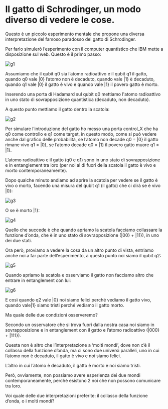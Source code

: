 # Il gatto di Schrodinger, un modo diverso di vedere le cose.

Questo è un piccolo esperimento mentale che propone una diversa interpretazione del famoso paradosso del gatto di Schrodinger.

Per farlo simulerò l’esperimento con il computer quantistico che IBM mette a disposizione sul web.
Questo è il primo passo:

![g1](https://user-images.githubusercontent.com/25941322/149671630-49533098-0a8a-4944-ae71-bbe7edcc1a03.gif)


Assumiamo che il qubit q0 sia l’atomo radioattivo e il qubit q1 il gatto, quando q0 vale |0} l’atomo non è decaduto, quando vale |1} è decaduto, quando q1 vale |0} il gatto è vivo e quando vale |1} il povero gatto è morto.

Inserendo una porta di Hadamard sul qubit q0 mettiamo l'atomo radioattivo in uno stato di sovrapposizione quantistica (decaduto, non decaduto).

A questo punto mettiamo il gatto dentro la scatola:

![g2](https://user-images.githubusercontent.com/25941322/149671667-81b6c2ca-43f5-434e-b7d7-adeb411dd07b.gif)


Per simulare l’introduzione del gatto ho messo una porta control_X che ha q0 come controllo e q1 come target, in questo modo, come si può vedere anche dal grafico delle probabilità, se l’atomo non decade q0 = |0} il gatto rimane vivo q1 = |0}, se l’atomo decade q0 = |1} il povero gatto muore q1 = |1}.

L’atomo radioattivo e il gatto (q0 e q1) sono in uno stato di sovrapposizione e in entanglement tra loro (per noi al di fuori della scatola il gatto è vivo e morto contemporaneamente).

Dopo qualche minuto andiamo ad aprire la scatola per vedere se il gatto è vivo o morto, facendo una misura del qubit q1 (il gatto) che ci dirà se è vivo |0}:

![g3](https://user-images.githubusercontent.com/25941322/149671698-9b278ac6-4cd3-42e8-95cc-06eeda452b58.gif)


O se è morto |1}:

![g4](https://user-images.githubusercontent.com/25941322/149672123-58a7b493-4dab-44c1-8c8b-9984ba8914d2.gif)


Quello che succede è che quando apriamo la scatola facciamo collassare la funzione d’onda, che è in uno stato di sovrapposizione (|00} + |11}), in uno dei due stati.

Ora però, proviamo a vedere la cosa da un altro punto di vista, entriamo anche noi a far parte dell’esperimento, a questo punto noi siamo il qubit q2:

![g5](https://user-images.githubusercontent.com/25941322/149672143-39c92db5-d38b-4ed3-82cf-0cd7c58fa42a.gif)


Quando apriamo la scatola e osserviamo il gatto non facciamo altro che entrare in entanglement con lui:

![g6](https://user-images.githubusercontent.com/25941322/149672203-53bf9cb3-351a-47a6-934d-a14ef31cd928.gif)


E così quando q2 vale |0} noi siamo felici perché vediamo il gatto vivo, quando vale|1} siamo tristi perché vediamo il gatto morto.

Ma quale delle due condizioni osserveremo?

Secondo un osservatore che si trova fuori dalla nostra casa noi siamo in sovrapposizione e in entanglement con il gatto e l’atomo radioattivo (|000} + |111}).

Questa non è altro che l’interpretazione a ‘molti mondi’, dove non c’è il collasso della funzione d’onda, ma ci sono due universi paralleli, uno in cui l’atomo non è decaduto, il gatto è vivo e noi siamo felici.

L’altro in cui l’atomo è decaduto, il gatto è morto e noi siamo tristi.

Però, ovviamente, non possiamo avere esperienza dei due mondi contemporaneamente, perché esistono 2 noi che non possono comunicare tra loro.

Voi quale delle due interpretazioni preferite: il collasso della funzione d’onda, o i molti mondi?
